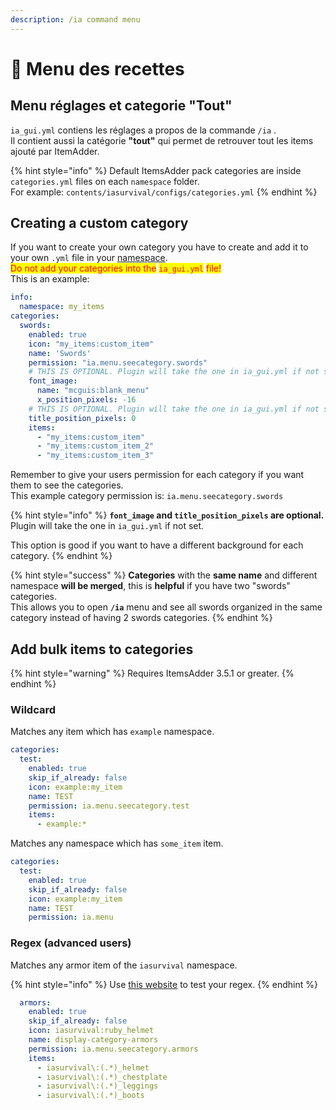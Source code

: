 ```yaml
---
description: /ia command menu
---
```


# 📃 Menu des recettes

## Menu réglages et categorie "Tout" 

`ia_gui.yml` contiens les réglages a propos de la commande `/ia` .\
Il contient aussi la catégorie **"tout"** qui permet de retrouver tout les items ajouté par ItemAdder.

{% hint style="info" %}
Default ItemsAdder pack categories are inside `categories.yml` files on each `namespace` folder.\
For example: `contents/iasurvival/configs/categories.yml`
{% endhint %}

## Creating a custom category

If you want to create your own category you have to create and add it to your own `.yml` file in your [namespace](broken-reference).\
<mark style="color:red;">Do not add your categories into the</mark> <mark style="color:red;"></mark><mark style="color:red;">`ia_gui.yml`</mark> <mark style="color:red;"></mark><mark style="color:red;">file!</mark>\
This is an example:

```yaml
info:
  namespace: my_items
categories:
  swords:
    enabled: true
    icon: "my_items:custom_item"
    name: 'Swords'
    permission: "ia.menu.seecategory.swords"
    # THIS IS OPTIONAL. Plugin will take the one in ia_gui.yml if not set.
    font_image:
      name: "mcguis:blank_menu"
      x_position_pixels: -16
    # THIS IS OPTIONAL. Plugin will take the one in ia_gui.yml if not set.
    title_position_pixels: 0
    items:
      - "my_items:custom_item"
      - "my_items:custom_item_2"
      - "my_items:custom_item_3"
```

Remember to give your users permission for each category if you want them to see the categories.\
This example category permission is: `ia.menu.seecategory.swords`

{% hint style="info" %}
**`font_image` and `title_position_pixels` are optional.**\
Plugin will take the one in `ia_gui.yml` if not set.

This option is good if you want to have a different background for each category.
{% endhint %}

{% hint style="success" %}
**Categories** with the **same name** and different namespace **will be merged**, this is **helpful** if you have two "swords" categories.\
This allows you to open **`/ia`** menu and see all swords organized in the same category instead of having 2 swords categories.
{% endhint %}

## Add bulk items to categories

{% hint style="warning" %}
Requires ItemsAdder 3.5.1 or greater.
{% endhint %}

### Wildcard

Matches any item which has `example` namespace.

```yml
categories:
  test:
    enabled: true
    skip_if_already: false
    icon: example:my_item
    name: TEST
    permission: ia.menu.seecategory.test
    items:
      - example:*
```

Matches any namespace which has `some_item` item.

```yml
categories:
  test:
    enabled: true
    skip_if_already: false
    icon: example:my_item
    name: TEST
    permission: ia.menu
```

### Regex (advanced users)

Matches any armor item of the `iasurvival` namespace.

{% hint style="info" %}
Use [this website](https://regex101.com/) to test your regex.
{% endhint %}

```yml
  armors:
    enabled: true
    skip_if_already: false
    icon: iasurvival:ruby_helmet
    name: display-category-armors
    permission: ia.menu.seecategory.armors
    items:
      - iasurvival\:(.*)_helmet
      - iasurvival\:(.*)_chestplate
      - iasurvival\:(.*)_leggings
      - iasurvival\:(.*)_boots
```
